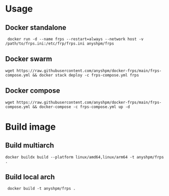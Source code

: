 # Usage

## Docker standalone

``` docker run -d --name frps --restart=always --network host -v /path/to/frps.ini:/etc/frp/frps.ini anyshpm/frps```

## Docker swarm

```wget https://raw.githubusercontent.com/anyshpm/docker-frps/main/frps-compose.yml && docker stack deploy -c frps-compose.yml frps```

## Docker compose

```wget https://raw.githubusercontent.com/anyshpm/docker-frps/main/frps-compose.yml && docker-compose -c frps-compose.yml up -d```


# Build image

## Build multiarch

```docker buildx build --platform linux/amd64,linux/arm64 -t anyshpm/frps .```

## Build local arch

``` docker build -t anyshpm/frps .```

